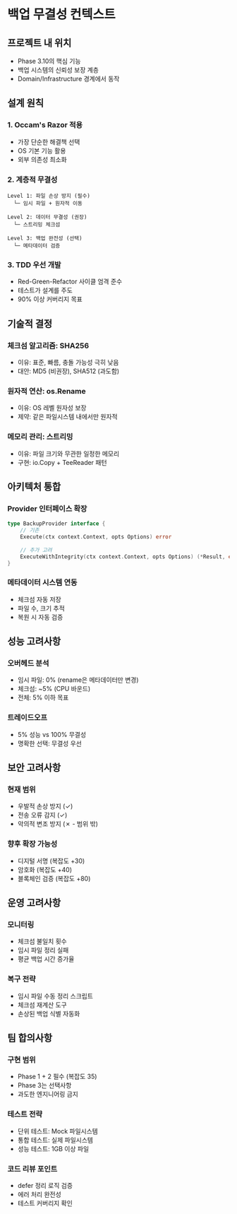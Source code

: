 # 백업 무결성 컨텍스트

## 프로젝트 내 위치
- Phase 3.10의 핵심 기능
- 백업 시스템의 신뢰성 보장 계층
- Domain/Infrastructure 경계에서 동작

## 설계 원칙

### 1. Occam's Razor 적용
- 가장 단순한 해결책 선택
- OS 기본 기능 활용
- 외부 의존성 최소화

### 2. 계층적 무결성
```
Level 1: 파일 손상 방지 (필수)
  └─ 임시 파일 + 원자적 이동
  
Level 2: 데이터 무결성 (권장)
  └─ 스트리밍 체크섬
  
Level 3: 백업 완전성 (선택)
  └─ 메타데이터 검증
```

### 3. TDD 우선 개발
- Red-Green-Refactor 사이클 엄격 준수
- 테스트가 설계를 주도
- 90% 이상 커버리지 목표

## 기술적 결정

### 체크섬 알고리즘: SHA256
- 이유: 표준, 빠름, 충돌 가능성 극히 낮음
- 대안: MD5 (비권장), SHA512 (과도함)

### 원자적 연산: os.Rename
- 이유: OS 레벨 원자성 보장
- 제약: 같은 파일시스템 내에서만 원자적

### 메모리 관리: 스트리밍
- 이유: 파일 크기와 무관한 일정한 메모리
- 구현: io.Copy + TeeReader 패턴

## 아키텍처 통합

### Provider 인터페이스 확장
```go
type BackupProvider interface {
    // 기존
    Execute(ctx context.Context, opts Options) error
    
    // 추가 고려
    ExecuteWithIntegrity(ctx context.Context, opts Options) (*Result, error)
}
```

### 메타데이터 시스템 연동
- 체크섬 자동 저장
- 파일 수, 크기 추적
- 복원 시 자동 검증

## 성능 고려사항

### 오버헤드 분석
- 임시 파일: 0% (rename은 메타데이터만 변경)
- 체크섬: ~5% (CPU 바운드)
- 전체: 5% 이하 목표

### 트레이드오프
- 5% 성능 vs 100% 무결성
- 명확한 선택: 무결성 우선

## 보안 고려사항

### 현재 범위
- 우발적 손상 방지 (✓)
- 전송 오류 감지 (✓)
- 악의적 변조 방지 (✗ - 범위 밖)

### 향후 확장 가능성
- 디지털 서명 (복잡도 +30)
- 암호화 (복잡도 +40)
- 블록체인 검증 (복잡도 +80)

## 운영 고려사항

### 모니터링
- 체크섬 불일치 횟수
- 임시 파일 정리 실패
- 평균 백업 시간 증가율

### 복구 전략
- 임시 파일 수동 정리 스크립트
- 체크섬 재계산 도구
- 손상된 백업 식별 자동화

## 팀 합의사항

### 구현 범위
- Phase 1 + 2 필수 (복잡도 35)
- Phase 3는 선택사항
- 과도한 엔지니어링 금지

### 테스트 전략
- 단위 테스트: Mock 파일시스템
- 통합 테스트: 실제 파일시스템
- 성능 테스트: 1GB 이상 파일

### 코드 리뷰 포인트
- defer 정리 로직 검증
- 에러 처리 완전성
- 테스트 커버리지 확인